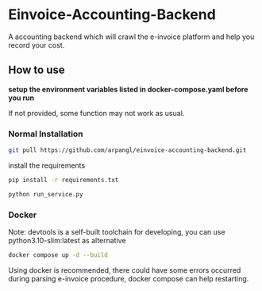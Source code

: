 # Einvoice-Accounting-Backend
A accounting backend which will crawl the e-invoice platform and help you record your cost.

## How to use
**setup the environment variables listed in docker-compose.yaml before you run**

If not provided, some function may not work as usual.


### Normal Installation
```bash
git pull https://github.com/arpangl/einvoice-accounting-backend.git
```

install the requirements

```bash
pip install -r requirements.txt
```

```bash
python run_service.py
```


### Docker
Note: devtools is a self-built toolchain for developing, you can use python3.10-slim:latest as alternative

```bash
docker compose up -d --build
```

Using docker is recommended, there could have some errors occurred during parsing e-invoice procedure, docker compose can help restarting.